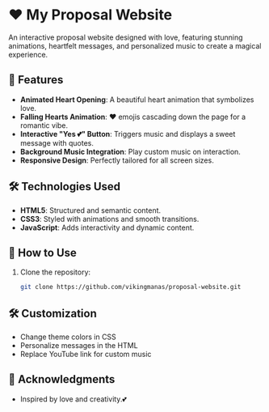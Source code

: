 # ❤️ My Proposal Website  

An interactive proposal website designed with love, featuring stunning animations, heartfelt messages, and personalized music to create a magical experience.  

## 🚀 Features  
- **Animated Heart Opening**: A beautiful heart animation that symbolizes love.  
- **Falling Hearts Animation**: ❤️ emojis cascading down the page for a romantic vibe.  
- **Interactive "Yes 💕" Button**: Triggers music and displays a sweet message with quotes.  
- **Background Music Integration**: Play custom music on interaction.  
- **Responsive Design**: Perfectly tailored for all screen sizes.  

## 🛠️ Technologies Used  
- **HTML5**: Structured and semantic content.  
- **CSS3**: Styled with animations and smooth transitions.  
- **JavaScript**: Adds interactivity and dynamic content.  

## 🌟 How to Use  
1. Clone the repository:  
   ```bash  
   git clone https://github.com/vikingmanas/proposal-website.git  

## 🛠️ Customization
- Change theme colors in CSS
- Personalize messages in the HTML
- Replace YouTube link for custom music
## 💌 Acknowledgments
- Inspired by love and creativity.💕
